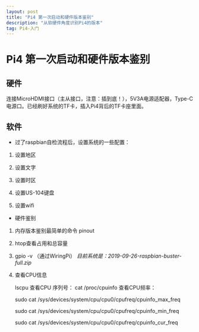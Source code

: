 ```yaml
---
layout: post
title: "Pi4 第一次启动和硬件版本鉴别"
description: "从软硬件角度识别Pi4的版本"
tag: Pi4-入门 
---   
```





# Pi4 第一次启动和硬件版本鉴别

## 硬件
连接MicroHDMI接口（主从接口，注意：插到底！），5V3A电源适配器，Type-C电源口。已经刷好系统的TF卡，插入Pi4背后的TF卡座里面。



## 软件

* 过了raspbian自检流程后，设置系统的一些配置：

1. 设置地区

2. 设置文字

3. 设置时区

4. 设置US-104键盘

5. 设置wifi

   

* 硬件鉴别

1. 内存版本鉴别最简单的命令
   pinout

2. htop查看占用和总容量

3. gpio -v （通过WiringPi） *目前系统是：2019-09-26-raspbian-buster-full.zip*

4. 查看CPU信息

   lscpu
   查看CPU 序列号：
   cat /proc/cpuinfo 
   查看CPU频率：

   sudo cat /sys/devices/system/cpu/cpu0/cpufreq/cpuinfo_max_freq 

   sudo cat /sys/devices/system/cpu/cpu0/cpufreq/cpuinfo_min_freq 

   sudo cat /sys/devices/system/cpu/cpu0/cpufreq/cpuinfo_cur_freq 





